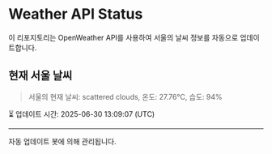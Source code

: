 
# Weather API Status

이 리포지토리는 OpenWeather API를 사용하여 서울의 날씨 정보를 자동으로 업데이트합니다.

## 현재 서울 날씨
> 서울의 현재 날씨: scattered clouds, 온도: 27.76°C, 습도: 94%

⏳ 업데이트 시간: 2025-06-30 13:09:07 (UTC)

---
자동 업데이트 봇에 의해 관리됩니다.
